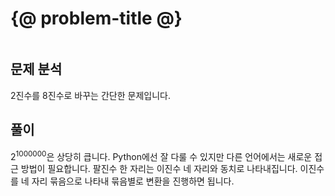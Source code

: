 # {@ problem-title @}

~~~problem-info-table
~~~

## 문제 분석

2진수를 8진수로 바꾸는 간단한 문제입니다.

## 풀이

2<sup>1000000</sup>은 상당히 큽니다.
Python에선 잘 다룰 수 있지만 다른 언어에서는 새로운 접근 방법이 필요합니다.
팔진수 한 자리는 이진수 네 자리와 동치로 나타내집니다.
이진수를 네 자리 묶음으로 나타내 묶음별로 변환을 진행하면 됩니다.